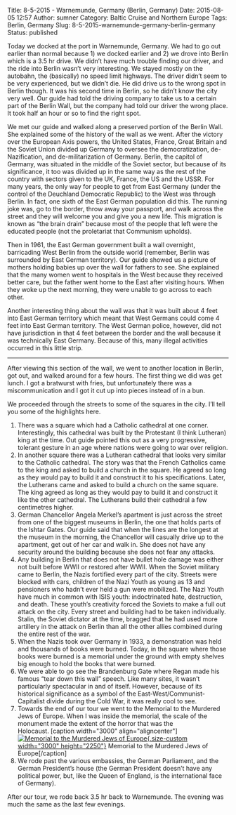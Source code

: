 Title: 8-5-2015 - Warnemunde, Germany (Berlin, Germany)
Date: 2015-08-05 12:57
Author: sumner
Category: Baltic Cruise and Northern Europe
Tags: Berlin, Germany
Slug: 8-5-2015-warnemunde-germany-berlin-germany
Status: published

Today we docked at the port in Warnemunde, Germany. We had to go out
earlier than normal because 1) we docked earlier and 2) we drove into
Berlin which is a 3.5 hr drive. We didn’t have much trouble finding our
driver, and the ride into Berlin wasn’t very interesting. We stayed
mostly on the autobahn, the (basically) no speed limit highways. The
driver didn’t seem to be very experienced, but we didn’t die. He did
drive us to the wrong spot in Berlin though. It was his second time in
Berlin, so he didn’t know the city very well. Our guide had told the
driving company to take us to a certain part of the Berlin Wall, but the
company had told our driver the wrong place. It took half an hour or so
to find the right spot.

We met our guide and walked along a preserved portion of the Berlin
Wall. She explained some of the history of the wall as we went. After
the victory over the European Axis powers, the United States, France,
Great Britain and the Soviet Union divided up Germany to oversee the
democratization, de-Nazification, and de-militarization of Germany.
Berlin, the capitol of Germany, was situated in the middle of the Soviet
sector, but because of its significance, it too was divided up in the
same way as the rest of the country with sectors given to the UK,
France, the US and the USSR. For many years, the only way for people to
get from East Germany (under the control of the Deuchland Democratic
Republic) to the West was through Berlin. In fact, one sixth of the East
German population did this. The running joke was, go to the border,
throw away your passport, and walk across the street and they will
welcome you and give you a new life. This migration is known as “the
brain drain” because most of the people that left were the educated
people (not the proletariat that Communism upholds).

Then in 1961, the East German government built a wall overnight,
barricading West Berlin from the outside world (remember, Berlin was
surrounded by East German territory). Our guide showed us a picture of
mothers holding babies up over the wall for fathers to see. She
explained that the many women went to hospitals in the West because they
received better care, but the father went home to the East after
visiting hours. When they woke up the next morning, they were unable to
go across to each other.

Another interesting thing about the wall was that it was built about 4
feet into East German territory which meant that West Germans could come
4 feet into East German territory. The West German police, however, did
not have jurisdiction in that 4 feet between the border and the wall
because it was technically East Germany. Because of this, many illegal
activities occurred in this little strip.

------------------------------------------------------------------------

After viewing this section of the wall, we went to another location in
Berlin, got out, and walked around for a few hours. The first thing we
did was get lunch. I got a bratwurst with fries, but unfortunately there
was a miscommunication and I got it cut up into pieces instead of in a
bun.

We proceeded through the streets to some of the squares in the city.
I’ll tell you some of the highlights here.

1.  There was a square which had a Catholic cathedral at one corner.
    Interestingly, this cathedral was built by the Protestant (I think
    Lutheran) king at the time. Out guide pointed this out as a very
    progressive, tolerant gesture in an age where nations were going to
    war over religion.
2.  In another square there was a Lutheran cathedral that looks very
    similar to the Catholic cathedral. The story was that the French
    Catholics came to the king and asked to build a church in the
    square. He agreed so long as they would pay to build it and
    construct it to his specifications. Later, the Lutherans came and
    asked to build a church on the same square. The king agreed as long
    as they would pay to build it and construct it like the other
    cathedral. The Lutherans build their cathedral a few centimetres
    higher.
3.  German Chancellor Angela Merkel’s apartment is just across the
    street from one of the biggest museums in Berlin, the one that holds
    parts of the Ishtar Gates. Our guide said that when the lines are
    the longest at the museum in the morning, the Chancellor will
    casually drive up to the apartment, get out of her car and walk in.
    She does not have any security around the building because she does
    not fear any attacks.
4.  Any building in Berlin that does not have bullet hole damage was
    either not built before WWII or restored after WWII. When the Soviet
    military came to Berlin, the Nazis fortified every part of the city.
    Streets were blocked with cars, children of the Nazi Youth as young
    as 13 and pensioners who hadn’t ever held a gun were mobilized. The
    Nazi Youth have much in common with ISIS youth: indoctrinated hate,
    destruction, and death. These youth’s creativity forced the Soviets
    to make a full out attack on the city. Every street and building had
    to be taken individually. Stalin, the Soviet dictator at the time,
    bragged that he had used more artillery in the attack on Berlin than
    all the other allies combined during the entire rest of the war.
5.  When the Nazis took over Germany in 1933, a demonstration was held
    and thousands of books were burned. Today, in the square where those
    books were burned is a memorial under the ground with empty shelves
    big enough to hold the books that were burned.
6.  We were able to go see the Brandenburg Gate where Regan made his
    famous “tear down this wall” speech. Like many sites, it wasn’t
    particularly spectacular in and of itself. However, because of its
    historical significance as a symbol of the
    East-West/Communist-Capitalist divide during the Cold War, it was
    really cool to see.
7.  Towards the end of our tour we went to the Memorial to the Murdered
    Jews of Europe. When I was inside the memorial, the scale of the
    monument made the extent of the horror that was the
    Holocaust. \[caption width="3000" align="aligncenter"\][![Memorial
    to the Murdered Jews of
    Europe](http://www.the-evans.family/sumner/blog/wp-content/uploads/2015/08/img_1398-1.jpg){.size-custom
    width="3000"
    height="2250"}](http://www.the-evans.family/sumner/blog/wp-content/uploads/2015/08/img_1398-1.jpg)
    Memorial to the Murdered Jews of Europe\[/caption\] 
8.  We rode past the various embassies, the German Parliament, and the
    German President’s house (the German President doesn’t have any
    political power, but, like the Queen of England, is the
    international face of Germany).

After our tour, we rode back 3.5 hr back to Warnemunde. The evening was
much the same as the last few evenings.
